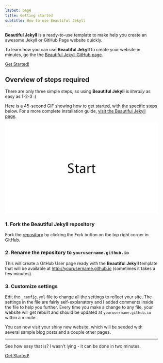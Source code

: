 ```yaml
---
layout: page
title: Getting started
subtitle: How to use Beautiful Jekyll
---
```


**Beautiful Jekyll** is a ready-to-use template to make help you create an awesome Jekyll or GitHub Page website quickly. 

To learn how you can use **Beautiful Jekyll** to create your website in minutes, go the the [Beautiful Jekyll GitHub page](https://github.com/daattali/beautiful-jekyll#readme).


<div class="get-started-wrap">
  <a class="btn btn-success btn-lg get-started-btn" href="https://github.com/daattali/beautiful-jekyll#readme">Get Started!</a>
</div>

## Overview of steps required

There are only three simple steps, so using **Beautiful Jekyll** is *literally* as easy as 1-2-3 :)    

Here is a 45-second GIF showing how to get started, with the specific steps below.  For a more complete installation guide, [visit the Beautiful Jekyll page](https://github.com/daattali/beautiful-jekyll#readme).

![Installation steps](img/install-steps.gif)

### 1. Fork the Beautiful Jekyll repository 

Fork the [repository](https://github.com/daattali/beautiful-jekyll) by clicking the Fork button on the top right corner in GitHub.

### 2. Rename the repository to `yourusername.github.io`

This will create a GitHub User page ready with the **Beautiful Jekyll** template that will be available at http://yourusername.github.io (sometimes it takes a few minutes).

### 3. Customize settings

Edit the `_config.yml` file to change all the settings to reflect your site.  The settings in the file are fairly self-explanatory and I added comments inside the file to help you further.  Every time you make a change to any file, your website will get rebuilt and should be updated at `yourusername.github.io` within a minute.

You can now visit your shiny new website, which will be seeded with several sample blog posts and a couple other pages.

---

See how easy that is? I wasn't lying - it can be done in two minutes.
<div class="get-started-wrap">
  <a class="btn btn-success btn-lg get-started-btn" href="https://github.com/daattali/beautiful-jekyll#readme">Get Started!</a>
</div>
